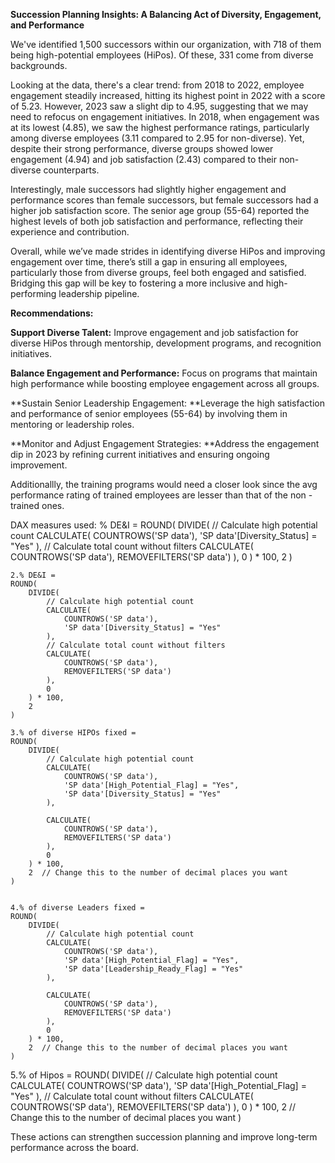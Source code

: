 **Succession Planning Insights: A Balancing Act of Diversity, Engagement, and Performance**

We've identified 1,500 successors within our organization, with 718 of them being high-potential employees (HiPos). Of these, 331 come from diverse backgrounds.

Looking at the data, there's a clear trend: from 2018 to 2022, employee engagement steadily increased, hitting its highest point in 2022 with a score of 5.23. 
However, 2023 saw a slight dip to 4.95, suggesting that we may need to refocus on engagement initiatives. 
In 2018, when engagement was at its lowest (4.85), we saw the highest performance ratings, particularly among diverse employees (3.11 compared to 2.95 for non-diverse). 
Yet, despite their strong performance, diverse groups showed lower engagement (4.94) and job satisfaction (2.43) compared to their non-diverse counterparts.

Interestingly, male successors had slightly higher engagement and performance scores than female successors, but female successors had a higher job satisfaction score. 
The senior age group (55-64) reported the highest levels of both job satisfaction and performance, reflecting their experience and contribution.

Overall, while we’ve made strides in identifying diverse HiPos and improving engagement over time, there’s still a gap in ensuring all employees, particularly those from diverse groups, feel both engaged and satisfied. 
Bridging this gap will be key to fostering a more inclusive and high-performing leadership pipeline.

**Recommendations:**

**Support Diverse Talent:** Improve engagement and job satisfaction for diverse HiPos through mentorship, development programs, and recognition initiatives.

**Balance Engagement and Performance:** Focus on programs that maintain high performance while boosting employee engagement across all groups.

**Sustain Senior Leadership Engagement: **Leverage the high satisfaction and performance of senior employees (55-64) by involving them in mentoring or leadership roles.

**Monitor and Adjust Engagement Strategies: **Address the engagement dip in 2023 by refining current initiatives and ensuring ongoing improvement.

Additionallly, the training programs would need a closer look since the avg performance rating of trained employees are lesser than that of the non - trained ones.

DAX measures used:
% DE&I = 
    ROUND(
        DIVIDE(
            // Calculate high potential count
            CALCULATE(
                COUNTROWS('SP data'),
                'SP data'[Diversity_Status] = "Yes"
            ),
            // Calculate total count without filters
            CALCULATE(
                COUNTROWS('SP data'), 
                REMOVEFILTERS('SP data')
            ),
            0
        ) * 100,
        2 
    )


    2.% DE&I = 
    ROUND(
        DIVIDE(
            // Calculate high potential count
            CALCULATE(
                COUNTROWS('SP data'),
                'SP data'[Diversity_Status] = "Yes"
            ),
            // Calculate total count without filters
            CALCULATE(
                COUNTROWS('SP data'), 
                REMOVEFILTERS('SP data')
            ),
            0
        ) * 100,
        2 
    )

    3.% of diverse HIPOs fixed = 
    ROUND(
        DIVIDE(
            // Calculate high potential count
            CALCULATE(
                COUNTROWS('SP data'),
                'SP data'[High_Potential_Flag] = "Yes",
                'SP data'[Diversity_Status] = "Yes" 
            ),

            CALCULATE(
                COUNTROWS('SP data'), 
                REMOVEFILTERS('SP data')
            ),
            0
        ) * 100,
        2  // Change this to the number of decimal places you want
    )
    
    
    4.% of diverse Leaders fixed = 
    ROUND(
        DIVIDE(
            // Calculate high potential count
            CALCULATE(
                COUNTROWS('SP data'),
                'SP data'[High_Potential_Flag] = "Yes",
                'SP data'[Leadership_Ready_Flag] = "Yes" 
            ),

            CALCULATE(
                COUNTROWS('SP data'), 
                REMOVEFILTERS('SP data')
            ),
            0
        ) * 100,
        2  // Change this to the number of decimal places you want
    )


5.% of Hipos = 
    ROUND(
        DIVIDE(
            // Calculate high potential count
            CALCULATE(
                COUNTROWS('SP data'),
                'SP data'[High_Potential_Flag] = "Yes"
            ),
            // Calculate total count without filters
            CALCULATE(
                COUNTROWS('SP data'), 
                REMOVEFILTERS('SP data')
            ),
            0
        ) * 100,
        2  // Change this to the number of decimal places you want
    )






These actions can strengthen succession planning and improve long-term performance across the board.

